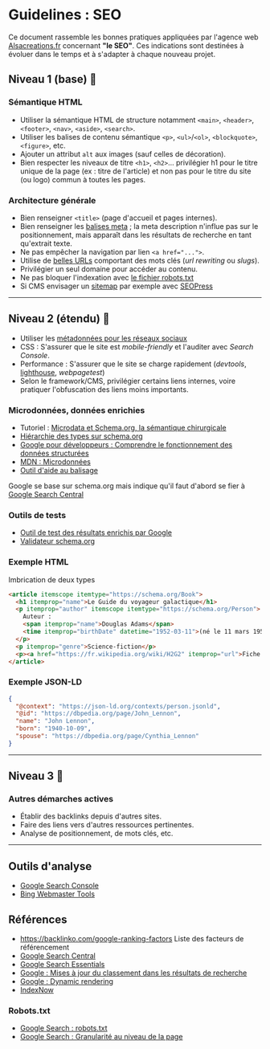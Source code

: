 # Guidelines : SEO

Ce document rassemble les bonnes pratiques appliquées par l'agence web [Alsacreations.fr](https://www.alsacreations.fr/) concernant **"le SEO"**. Ces indications sont destinées à évoluer dans le temps et à s'adapter à chaque nouveau projet.

## Niveau 1 (base) 🥉

### Sémantique HTML

* Utiliser la sémantique HTML de structure notamment `<main>`, `<header>`, `<footer>`, `<nav>`, `<aside>`, `<search>`.
* Utiliser les balises de contenu sémantique `<p>`, `<ul>`/`<ol>`, `<blockquote>`, `<figure>`, etc.
* Ajouter un attribut `alt` aux images (sauf celles de décoration).
* Bien respecter les niveaux de titre `<h1>`, `<h2>`... privilégier h1 pour le titre unique de la page (ex : titre de l'article) et non pas pour le titre du site (ou logo) commun à toutes les pages.

### Architecture générale

* Bien renseigner `<title>` (page d'accueil et pages internes).
* Bien renseigner les [balises meta](https://developers.google.com/search/docs/crawling-indexing/special-tags?hl=fr) ; la meta description n'influe pas sur le positionnement, mais apparaît dans les résultats de recherche en tant qu'extrait texte.
* Ne pas empêcher la navigation par lien `<a href="...">`.
* Utilise de [belles URLs](https://developers.google.com/search/docs/crawling-indexing/url-structure?hl=fr) comportant des mots clés (_url rewriting_ ou _slugs_).
* Privilégier un seul domaine pour accéder au contenu.
* Ne pas bloquer l'indexation avec [le fichier robots.txt](https://support.google.com/webmasters/answer/6062598?hl=fr)
* Si CMS envisager un [sitemap](https://developers.google.com/search/docs/advanced/sitemaps/build-sitemap?hl=fr) par exemple avec [SEOPress](https://www.seopress.org/fr/support/guides/activer-le-sitemap-xml/)

---

## Niveau 2 (étendu) 🥈

* Utiliser les [métadonnées pour les réseaux sociaux](https://github.com/alsacreations/guidelines/blob/master/Guidelines-HTML.md#meta-sp%C3%A9cifiques---seo-et-r%C3%A9seaux-sociaux)
* CSS : S'assurer que le site est _mobile-friendly_ et l'auditer avec _Search Console_.
* Performance : S'assurer que le site se charge rapidement (_devtools_, [lighthouse](https://chromewebstore.google.com/detail/lighthouse/blipmdconlkpinefehnmjammfjpmpbjk?hl=fr&pli=1), _webpagetest_)
* Selon le framework/CMS, privilégier certains liens internes, voire pratiquer l'obfuscation des liens moins importants.

### Microdonnées, données enrichies

* Tutoriel : [Microdata et Schema.org, la sémantique chirurgicale](https://www.alsacreations.com/article/lire/1509-microdata-microformats-schema-semantique.html)
* [Hiérarchie des types sur schema.org](https://schema.org/docs/full.html)
* [Google pour développeurs : Comprendre le fonctionnement des données structurées](https://developers.google.com/search/docs/advanced/structured-data/intro-structured-data?hl=fr)
* [MDN : Microdonnées](https://developer.mozilla.org/fr/docs/Web/HTML/Microdata)
* [Outil d'aide au balisage](https://www.google.com/webmasters/markup-helper/)

Google se base sur schema.org mais indique qu'il faut d'abord se fier à [Google Search Central](https://developers.google.com/search)

### Outils de tests

* [Outil de test des résultats enrichis par Google](https://search.google.com/test/rich-results?hl=fr)
* [Validateur schema.org](https://validator.schema.org/)

### Exemple HTML

Imbrication de deux types

```html
<article itemscope itemtype="https://schema.org/Book">
  <h1 itemprop="name">Le Guide du voyageur galactique</h1>
  <p itemprop="author" itemscope itemtype="https://schema.org/Person">
    Auteur :
    <span itemprop="name">Douglas Adams</span>
    <time itemprop="birthDate" datetime="1952-03-11">(né le 11 mars 1952)</time>
  </p>
  <p itemprop="genre">Science-fiction</p>
  <p><a href="https://fr.wikipedia.org/wiki/H2G2" itemprop="url">Fiche Wikipédia</a></p>
</article>
```

### Exemple JSON-LD

```json
{
  "@context": "https://json-ld.org/contexts/person.jsonld",
  "@id": "https://dbpedia.org/page/John_Lennon",
  "name": "John Lennon",
  "born": "1940-10-09",
  "spouse": "https://dbpedia.org/page/Cynthia_Lennon"
}
```

---

## Niveau 3 🥇

### Autres démarches actives

* Établir des backlinks depuis d'autres sites.
* Faire des liens vers d'autres ressources pertinentes.
* Analyse de positionnement, de mots clés, etc.

---

## Outils d'analyse

* [Google Search Console](https://search.google.com/search-console)
* [Bing Webmaster Tools](https://www.bing.com/webmasters/)

## Références

* <https://backlinko.com/google-ranking-factors> Liste des facteurs de référencement
* [Google Search Central](https://developers.google.com/search/docs?hl=fr)
* [Google Search Essentials](https://developers.google.com/search/docs/essentials?hl=fr)
* [Google : Mises à jour du classement dans les résultats de recherche](https://developers.google.com/search/updates/ranking)
* [Google : Dynamic rendering](https://developers.google.com/search/docs/advanced/javascript/dynamic-rendering)
* [IndexNow](https://www.indexnow.org/)

### Robots.txt

* [Google Search : robots.txt](https://developers.google.com/search/blog/2025/02/intro-robots-refresher?hl=fr)
* [Google Search : Granularité au niveau de la page](https://developers.google.com/search/blog/2025/03/robots-refresher-page-level?hl=fr)
